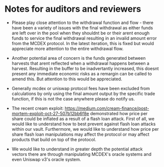# Notes for auditors and reviewers

- Please play close attention to the withdrawal function and flow - there have been a variety of issues with the final withdrawal as either funds are left over in the pool when they shouldnt be or their arent enough funds to service the final withdrawal resulting in an invalid amount error from the MCDEX protocol. In the latest iteration, this is fixed but would appreciate more attention to the entire withdrawal flow.

- Another potential area of concern is the funds generated between harvests that arent reflected when a withdrawal happens between a harvest. Resulting in the buffer to be inadvertantly increased, this doesnt present any immediate economic risks as a remargin can be called to amend this. But attention to this would be appreciated.

- Generally mcdex or uniswap protocol fees have been excluded from calculations by only using the final amount output by the specific trade function, if this is not the case anywhere please do notify us.

- The recent cream exploit: https://medium.com/cream-finance/post-mortem-exploit-oct-27-507b12bb6f8e demonstrated how price per share could be inflated as a result of a flash loan attack. First of all, we would like to understand how to best prevent against flash loan attacks within our vault. Furthermore, we would like to understand how price per share flash loan manipulations may affect the protocol or may affect products that build on top of the protocol.

- We would like to understand in greater depth the potential attack vectors there are through manipulating MCDEX's oracle systems and even Uniswap v3's oracle system.
